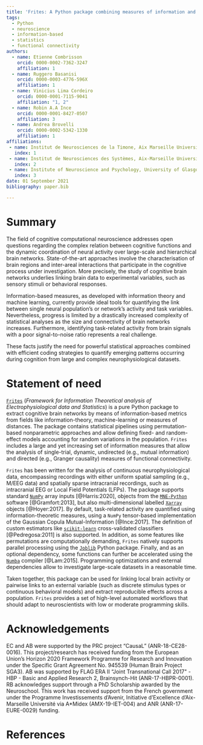 ```yaml
---
title: 'Frites: A Python package combining measures of information and group-level statistics to extract cognitive brain networks'
tags:
  - Python
  - neuroscience
  - information-based
  - statistics
  - functional connectivity
authors:
  - name: Etienne Combrisson
    orcid: 0000-0002-7362-3247
    affiliation: 1
  - name: Ruggero Basanisi
    orcid: 0000-0003-4776-596X
    affiliation: 1
  - name: Vinicius Lima Cordeiro
    orcid: 0000-0001-7115-9041
    affiliation: "1, 2"
  - name: Robin A.A Ince
    orcid: 0000-0001-8427-0507
    affiliation: 3
  - name: Andrea Brovelli
    orcid: 0000-0002-5342-1330
    affiliation: 1
affiliations:
 - name: Institut de Neurosciences de la Timone, Aix Marseille Université, UMR 7289 CNRS, 13005, Marseille, France
   index: 1
 - name: Institut de Neurosciences des Systèmes, Aix-Marseille Université, UMR 1106 Inserm, 13005, Marseille, France
   index: 2
 - name: Institute of Neuroscience and Psychology, University of Glasgow, Glasgow, UK
   index: 3
date: 01 September 2021
bibliography: paper.bib

---
```


# Summary

The field of cognitive computational neuroscience addresses open questions regarding
the complex relation between cognitive functions and the dynamic coordination of neural
activity over large-scale and hierarchical brain networks. State-of-the-art approaches
involve the characterisation of brain regions and inter-areal interactions that participate
in the cognitive process under investigation. More precisely, the study of cognitive
brain networks underlies linking brain data to experimental variables, such as sensory
stimuli or behavioral responses.

Information-based measures, as developed with information theory and machine learning,
currently provide ideal tools for quantifying the link between single neural population’s
or network’s activity and task variables. Nevertheless, progress is limited by a drastically increased complexity of statistical analyses as the size and connectivity of brain
networks increases. Furthermore, identifying task-related activity from brain signals
with a poor signal-to-noise ratio represents a real challenge. 

These facts justify the need for powerful statistical approaches combined with efficient
coding strategies to quantify emerging patterns occurring during cognition from large and
complex neurophysiological datasets.

# Statement of need

[`Frites`](https://brainets.github.io/frites) (_Framework for Information
Theoretical analysis of Electrophysiological data and Statistics_) is a pure Python
package to extract cognitive brain networks by means of information-based metrics
from fields like information-theory, machine-learning or measures of distances. The
package contains statistical pipelines using permutation-based nonparametric approaches
and allow defining fixed- and random-effect models accounting for random variations
in the population. `Frites` includes a large and yet increasing set of information
measures that allow the analysis of  single-trial, dynamic, undirected (e.g., mutual
information) and directed (e.g., Granger causality) measures of functional connectivity.

`Frites` has been written for the analysis of continuous neurophysiological data,
encompassing recordings with either uniform spatial sampling (e.g., M/EEG data) and
spatially sparse intracranial recordings, such as intracranial EEG or Local Field
Potentials (LFPs). The package supports standard [`NumPy`](https://numpy.org/) array
inputs [@Harris:2020], objects from the [`MNE-Python`](https://mne.tools/stable/index.html) 
software [@Gramfort:2013], but also multi-dimensional labelled 
[`Xarray`](http://xarray.pydata.org/en/stable/) objects [@Hoyer:2017]. By default, 
task-related activity are quantified using information-theoretic measures, using a
`NumPy` tensor-based implementation of the Gaussian Copula Mutual-Information
[@Ince:2017]. The definition of custom estimators like
[`scikit-learn`](https://scikit-learn.org/stable/) cross-validated classifiers
[@Pedregosa:2011] is also supported. In addition, as some features like permutations
are computationally demanding, `Frites` natively supports parallel processing using
the [`Joblib`](https://joblib.readthedocs.io/en/latest/) Python package. Finally,
and as an optional dependency, some functions can further be accelerated using the
[`Numba`](http://numba.pydata.org/) compiler [@Lam:2015]. Programming optimizations
and external dependencies allow to investigate large-scale datasets in a reasonable
time.

Taken together, this package can be used for linking local brain activity or pairwise
links to an external variable (such as discrete stimulus types or continuous behavioral
models) and extract reproducible effects across a population. `Frites` provides
a set of high-level automated workflows that should adapt to neuroscientists with
low or moderate programming skills.


# Acknowledgements

EC and AB were supported by the PRC project “CausaL” (ANR-18-CE28-0016). This
project/research has received funding from the European Union’s Horizon 2020 Framework
Programme for Research and Innovation under the Specific Grant Agreement No. 945539
(Human Brain Project SGA3). AB was supported by FLAG ERA II  “Joint Transnational
Call 2017" - HBP - Basic and Applied Research 2, Brainsynch-Hit (ANR-17-HBPR-0001).
RB acknowledges support through a PhD Scholarship awarded by the Neuroschool. This
work has received support from the French government under the Programme Investissements
d’Avenir, Initiative d’Excellence d’Aix-Marseille Université via A\*Midex
(AMX-19-IET-004) and ANR (ANR-17-EURE-0029) funding.

# References

